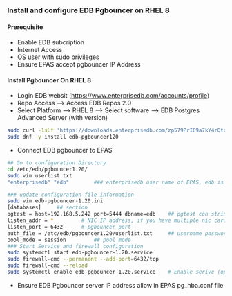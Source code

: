 ### Install and configure EDB Pgbouncer on RHEL 8

#### Prerequisite
- Enable EDB subcription
- Internet Access 
- OS user with sudo privileges
- Ensure EPAS accept pgbouncer IP Address

#### Install Pgbouncer On RHEL 8
- Login EDB websit (https://www.enterprisedb.com/accounts/profile) 
- Repo Access --> Access EDB Repos 2.0 
- Select Platform --> RHEL 8 --> Select software --> EDB Postgres Advanced Server (with version)
```sh
sudo curl -1sLf 'https://downloads.enterprisedb.com/zp579PrIC9a7kY4rQtxX63HAaXHtzeCA/enterprise/setup.rpm.sh' | sudo -E bash
sudo dnf -y install edb-pgbouncer120
```
- Connect EDB pgbouncer to EPAS
```sh
## Go to configuration Directory
cd /etc/edb/pgbouncer1.20/
sudo vim userlist.txt
"enterprisedb" "edb"        ### enterprisedb user name of EPAS, edb is EPAS pasword

### update configuration file information
sudo vim edb-pgbouncer-1.20.ini
[databases]     ## section
pgtest = host=192.168.5.242 port=5444 dbname=edb    ## pgtest con string name, host EPAS IP, port DB port, dbname EPAS db name. client site dbname= pgtest, After Connect on pgadmin create database name pgtest.
listen_addr = *         # NIC IP address, if you have multiple nic card then you can defind which ip grant connect for Pgbouncer. * means all nic ip allowd for Pgbouncer
listen_port = 6432      # pgbouncer port 
auth_file = /etc/edb/pgbouncer1.20/userlist.txt     ## username password file
pool_mode = session         ## pool mode
### Start Service and firewall configuration
sudo systemctl start edb-pgbouncer-1.20.service
sudo firewall-cmd --permanent --add-port=6432/tcp
sudo firewall-cmd --reload
sudo systemctl enable edb-pgbouncer-1.20.service    # Enable serive (optional)
```
- Ensure EDB Pgbouncer server IP address allow in EPAS pg_hba.conf file
